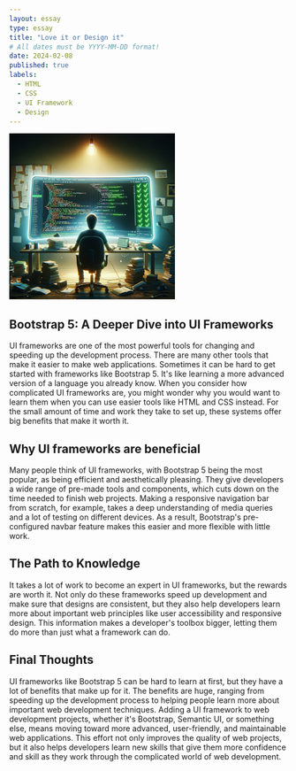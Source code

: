 ```yaml
---
layout: essay
type: essay
title: "Love it or Design it"
# All dates must be YYYY-MM-DD format!
date: 2024-02-08
published: true
labels:
  - HTML
  - CSS
  - UI Framework
  - Design
---
```

<div class="text-center p-2">
  <img width="300px" src="../img/EsLint.jpg" >
</div>

## Bootstrap 5: A Deeper Dive into UI Frameworks
UI frameworks are one of the most powerful tools for changing and speeding up the development process. There are many other tools that make it easier to make web applications. Sometimes it can be hard to get started with frameworks like Bootstrap 5. It's like learning a more advanced version of a language you already know. When you consider how complicated UI frameworks are, you might wonder why you would want to learn them when you can use easier tools like HTML and CSS instead. For the small amount of time and work they take to set up, these systems offer big benefits that make it worth it.

## Why UI frameworks are beneficial
Many people think of UI frameworks, with Bootstrap 5 being the most popular, as being efficient and aesthetically pleasing. They give developers a wide range of pre-made tools and components, which cuts down on the time needed to finish web projects. Making a responsive navigation bar from scratch, for example, takes a deep understanding of media queries and a lot of testing on different devices. As a result, Bootstrap's pre-configured navbar feature makes this easier and more flexible with little work.

## The Path to Knowledge
It takes a lot of work to become an expert in UI frameworks, but the rewards are worth it. Not only do these frameworks speed up development and make sure that designs are consistent, but they also help developers learn more about important web principles like user accessibility and responsive design. This information makes a developer's toolbox bigger, letting them do more than just what a framework can do.

## Final Thoughts
UI frameworks like Bootstrap 5 can be hard to learn at first, but they have a lot of benefits that make up for it. The benefits are huge, ranging from speeding up the development process to helping people learn more about important web development techniques. Adding a UI framework to web development projects, whether it's Bootstrap, Semantic UI, or something else, means moving toward more advanced, user-friendly, and maintainable web applications. This effort not only improves the quality of web projects, but it also helps developers learn new skills that give them more confidence and skill as they work through the complicated world of web development.
